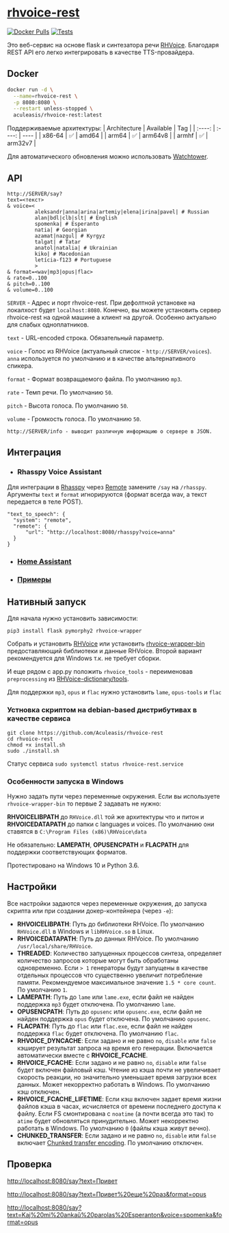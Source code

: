 [rhvoice-rest](https://github.com/Aculeasis/rhvoice-rest)
============
[![Docker Pulls](https://img.shields.io/docker/pulls/aculeasis/rhvoice-rest.svg)](https://hub.docker.com/r/aculeasis/rhvoice-rest/)
[![Tests](https://github.com/Aculeasis/rhvoice-rest/actions/workflows/tests.yml/badge.svg)](https://github.com/Aculeasis/rhvoice-rest/actions/workflows/tests.yml)

Это веб-сервис на основе flask и синтезатора речи [RHVoice](https://github.com/RHVoice/RHVoice). Благодаря REST API его легко интегрировать в качестве TTS-провайдера.

## Docker
```bash
docker run -d \
  --name=rhvoice-rest \
  -p 8080:8080 \
  --restart unless-stopped \
  aculeasis/rhvoice-rest:latest
```
Поддерживаемые архитектуры:
| Architecture | Available | Tag |
| :----: | :----: | ---- |
| x86-64 | ✅ | amd64 |
| arm64 | ✅ | arm64v8 |
| armhf | ✅ | arm32v7 |

Для автоматического обновления можно использовать [Watchtower](https://github.com/containrrr/watchtower).

## API
    http://SERVER/say?
    text=<текст>
    & voice=<
             aleksandr|anna|arina|artemiy|elena|irina|pavel| # Russian
             alan|bdl|clb|slt| # English
             spomenka| # Esperanto
             natia| # Georgian
             azamat|nazgul| # Kyrgyz
             talgat| # Tatar
             anatol|natalia| # Ukrainian
             kiko| # Macedonian
             letícia-f123 # Portuguese
             >
    & format=<wav|mp3|opus|flac>
    & rate=0..100
    & pitch=0..100
    & volume=0..100
`SERVER` - Адрес и порт rhvoice-rest. При дефолтной установке на локалхост будет `localhost:8080`.
Конечно, вы можете установить сервер rhvoice-rest на одной машине а клиент на другой. Особенно актуально для слабых одноплатников. 

`text` - URL-encoded строка. Обязательный параметр.

`voice` - Голос из RHVoice (актуальный список - `http://SERVER/voices`).
`anna` используется по умолчанию и в качестве альтернативного спикера.

`format` - Формат возвращаемого файла. По умолчанию `mp3`.

`rate` - Темп речи. По умолчанию `50`.

`pitch` - Высота голоса. По умолчанию `50`.

`volume` - Громкость голоса. По умолчанию `50`.

    http://SERVER/info - выводит различную информацию о сервере в JSON.
## Интеграция
- ### Rhasspy Voice Assistant
Для интеграции в [Rhasspy](https://rhasspy.readthedocs.io/en/latest/) через [Remote](https://rhasspy.readthedocs.io/en/latest/text-to-speech/#remote) замените `/say` на `/rhasspy`. Аргументы `text` и `format` игнорируются (формат всегда wav, а текст передается в теле POST).
```
"text_to_speech": {
  "system": "remote",
  "remote": {
      "url": "http://localhost:8080/rhasspy?voice=anna"
  }
}
```
- ### [Home Assistant](https://github.com/definitio/ha-rhvoice)
- ### [Примеры](https://github.com/Aculeasis/rhvoice-rest/tree/master/example)

## Нативный запуск
Для начала нужно установить зависимости:

`pip3 install flask pymorphy2 rhvoice-wrapper`

Собрать и установить [RHVoice](https://github.com/RHVoice/RHVoice) или установить [rhvoice-wrapper-bin](https://github.com/Aculeasis/rhvoice-wrapper-bin) предоставляющий библиотеки и данные RHVoice. Второй вариант рекомендуется для Windows т.к. не требует сборки.

И еще рядом с app.py положить `rhvoice_tools` - переименовав `preprocessing` из [RHVoice-dictionary/tools](https://github.com/vantu5z/RHVoice-dictionary/tree/master/tools).

Для поддержки `mp3`, `opus` и `flac` нужно установить `lame`, `opus-tools` и `flac`

### Устновка скриптом на debian-based дистрибутивах в качестве сервиса
    git clone https://github.com/Aculeasis/rhvoice-rest
    cd rhvoice-rest
    chmod +x install.sh
    sudo ./install.sh
Статус сервиса `sudo systemctl status rhvoice-rest.service`

### Особенности запуска в Windows
Нужно задать пути через переменные окружения. Если вы используете `rhvoice-wrapper-bin` то первые 2 задавать не нужно:

**RHVOICELIBPATH** до `RHVoice.dll` той же архитектуры что и питон и **RHVOICEDATAPATH** до папки с languages и voices. По умолчанию они ставятся в `C:\Program Files (x86)\RHVoice\data`

Не обязательно: **LAMEPATH**, **OPUSENCPATH** и **FLACPATH** для поддержки соответствующих форматов.

Протестировано на Windows 10 и Python 3.6.

## Настройки
Все настройки задаются через переменные окружения, до запуска скрипта или при создании докер-контейнера (через `-e`):
- **RHVOICELIBPATH**: Путь до библиотеки RHVoice. По умолчанию `RHVoice.dll` в Windows и `libRHVoice.so` в Linux.
- **RHVOICEDATAPATH**: Путь до данных RHVoice. По умолчанию `/usr/local/share/RHVoice`.
- **THREADED**: Количество запущенных процессов синтеза, определяет количество запросов которые могут быть обработаны одновременно. Если `> 1` генераторы будут запущены в качестве отдельных процессов что существенно увеличит потребление памяти. Рекомендуемое максимальное значение `1.5 * core count`. По умолчанию `1`.
- **LAMEPATH**: Путь до `lame` или `lame.exe`, если файл не найден поддержка `mp3` будет отключена. По умолчанию `lame`.
- **OPUSENCPATH**: Путь до `opusenc` или `opusenc.exe`, если файл не найден поддержка `opus` будет отключена. По умолчанию `opusenc`.
- **FLACPATH**: Путь до `flac` или `flac.exe`, если файл не найден поддержка `flac` будет отключена. По умолчанию `flac`.
- **RHVOICE_DYNCACHE**: Если задано и не равно `no`, `disable` или `false` кэширует результат запроса на время его генерации. Включается автоматически вместе с **RHVOICE_FCACHE**.
- **RHVOICE_FCACHE**: Если задано и не равно `no`, `disable` или `false` будет включен файловый кэш. Чтение из кэша почти не увеличивает скорость реакции, но значительно уменьшает время загрузки всех данных. Может некорректно работать в Windows. По умолчанию кэш отключен.
- **RHVOICE_FCACHE_LIFETIME**: Если кэш включен задает время жизни файлов кэша в часах, исчисляется от времени последнего доступа к файлу. Если FS смонтирована с `noatime` (а почти всегда это так) то `atime` будет обновляться принудительно. Может некорректно работать в Windows. По умолчанию `0` (файлы кэша живут вечно).
- **CHUNKED_TRANSFER**: Если задано и не равно `no`, `disable` или `false` включает [Chunked transfer encoding](https://en.wikipedia.org/wiki/Chunked_transfer_encoding). По умолчанию отключен.

## Проверка
<http://localhost:8080/say?text=Привет>

<http://localhost:8080/say?text=Привет%20еще%20раз&format=opus>

<http://localhost:8080/say?text=Kaj%20mi%20ankaŭ%20parolas%20Esperanton&voice=spomenka&format=opus>
